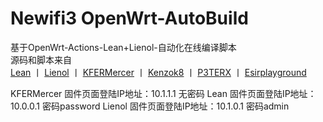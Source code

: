 # Newifi3 OpenWrt-AutoBuild

基于OpenWrt-Actions-Lean+Lienol-自动化在线编译脚本  
源码和脚本来自  
[Lean](https://github.com/coolsnowwolf/lede)  丨  [Lienol](https://github.com/Lienol/openwrt )  丨  [KFERMercer](https://github.com/KFERMercer/OpenWrt )   丨 [Kenzok8](https://github.com/kenzok8/openwrt-packages)  丨  [P3TERX](https://github.com/P3TERX/Actions-OpenWrt)  丨  [Esirplayground](https://github.com/esirplayground/AutoBuild-OpenWrt)  

KFERMercer 固件页面登陆IP地址：10.1.1.1 无密码
Lean 固件页面登陆IP地址：10.0.0.1 密码password
Lienol 固件页面登陆IP地址：10.1.0.1 密码admin
